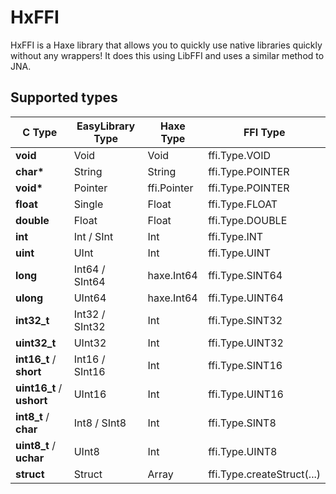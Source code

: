 HxFFI
=====
HxFFI is a Haxe library that allows you to quickly use native libraries quickly without any wrappers! It does this using LibFFI and uses a similar method to JNA.

Supported types
---------------
 C Type						| EasyLibrary Type			| Haxe Type			| FFI Type
----------------------------|---------------------------|-------------------|---------------------------
__void__					| Void 						| Void 				| ffi.Type.VOID
__char*__					| String					| String 			| ffi.Type.POINTER
__void*__					| Pointer					| ffi.Pointer 		| ffi.Type.POINTER
__float__					| Single					| Float 			| ffi.Type.FLOAT
__double__				    | Float						| Float 			| ffi.Type.DOUBLE
__int__ 				    | Int / SInt				| Int				| ffi.Type.INT
__uint__ 				    | UInt						| Int				| ffi.Type.UINT
__long__ 				    | Int64 / SInt64			| haxe.Int64		| ffi.Type.SINT64
__ulong__ 				    | UInt64					| haxe.Int64		| ffi.Type.UINT64
__int32_t__ 			    | Int32	/ SInt32			| Int				| ffi.Type.SINT32
__uint32_t__ 			    | UInt32					| Int				| ffi.Type.UINT32
__int16_t__ / __short__ 	| Int16	/ SInt16			| Int				| ffi.Type.SINT16
__uint16_t__ / __ushort__ 	| UInt16					| Int				| ffi.Type.UINT16
__int8_t__ / __char__ 		| Int8 / SInt8				| Int				| ffi.Type.SINT8
__uint8_t__ / __uchar__ 	| UInt8						| Int				| ffi.Type.UINT8
__struct__					| Struct<ordered types...>	| Array<Dynamic>	| ffi.Type.createStruct(...)